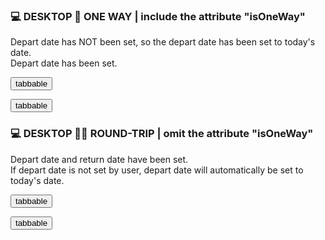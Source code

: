 ### 💻 DESKTOP 📅 ONE WAY | include the attribute "isOneWay"

Depart date has NOT been set, so the depart date has been set to today's date.
<br/>
Depart date has been set.


<button>tabbable</button>

<div class="exampleWrapper">
  <!-- <div>
    <auro-datepicker-calendar isOneWay>
    </auro-datepicker-calendar>
  </div> -->

  <div departDate_year="2021" departDate_month="12" departDate_day="30">
    <auro-datepicker-calendar isOneWay>
    </auro-datepicker-calendar>
  </div>
</div>

<button>tabbable</button>

### 💻 DESKTOP 📅📅 ROUND-TRIP | omit the attribute "isOneWay"

Depart date and return date have been set.
<br/>
If depart date is not set by user, depart date will automatically be set to today's date.

<button>tabbable</button>

<div class="exampleWrapper">
  <!-- <div>
    <auro-datepicker-calendar departDate_year="2021" departDate_month="10" departDate_day="30" returnDate_year="2021" returnDate_month="7" returnDate_day="27">
    </auro-datepicker-calendar>
  </div> -->

  <!-- <div>
    <auro-datepicker-calendar>
    </auro-datepicker-calendar>
  </div> -->
</div>

<button>tabbable</button>

<!-- ------------------------------------------- -->
<!-- ------------------------------------------- -->
<!-- SEPARATION POINT BETWEEN DESKTOP AND MOBILE -->
<!-- ------------------------------------------- -->
<!-- ------------------------------------------- -->

